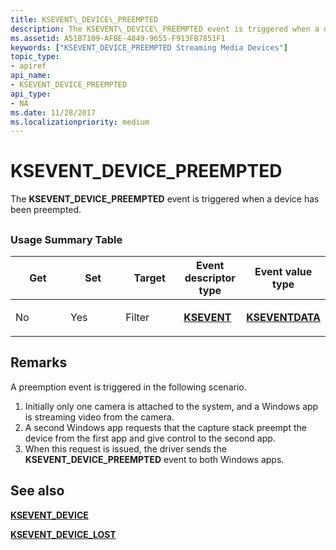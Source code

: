```yaml
---
title: KSEVENT\_DEVICE\_PREEMPTED
description: The KSEVENT\_DEVICE\_PREEMPTED event is triggered when a device has been preempted.
ms.assetid: A51B7109-AFBE-4849-9655-F913FB7851F1
keywords: ["KSEVENT_DEVICE_PREEMPTED Streaming Media Devices"]
topic_type:
- apiref
api_name:
- KSEVENT_DEVICE_PREEMPTED
api_type:
- NA
ms.date: 11/28/2017
ms.localizationpriority: medium
---
```


# KSEVENT\_DEVICE\_PREEMPTED


The **KSEVENT\_DEVICE\_PREEMPTED** event is triggered when a device has been preempted.

## <span id="ddk_ksevent_vidcap_auto_update_ks"></span><span id="DDK_KSEVENT_VIDCAP_AUTO_UPDATE_KS"></span>


### <span id="usage_summary_table"></span><span id="USAGE_SUMMARY_TABLE"></span>Usage Summary Table

<table>
<colgroup>
<col width="20%" />
<col width="20%" />
<col width="20%" />
<col width="20%" />
<col width="20%" />
</colgroup>
<thead>
<tr class="header">
<th>Get</th>
<th>Set</th>
<th>Target</th>
<th>Event descriptor type</th>
<th>Event value type</th>
</tr>
</thead>
<tbody>
<tr class="odd">
<td><p>No</p></td>
<td><p>Yes</p></td>
<td><p>Filter</p></td>
<td><p><a href="https://docs.microsoft.com/previous-versions/ff561744(v=vs.85)" data-raw-source="[&lt;strong&gt;KSEVENT&lt;/strong&gt;](/previous-versions/ff561744(v=vs.85))"><strong>KSEVENT</strong></a></p></td>
<td><p><a href="https://docs.microsoft.com/windows-hardware/drivers/ddi/ks/ns-ks-kseventdata" data-raw-source="[&lt;strong&gt;KSEVENTDATA&lt;/strong&gt;](/windows-hardware/drivers/ddi/ks/ns-ks-kseventdata)"><strong>KSEVENTDATA</strong></a></p></td>
</tr>
</tbody>
</table>

 

Remarks
-------

A preemption event is triggered in the following scenario.

1.  Initially only one camera is attached to the system, and a Windows app is streaming video from the camera.
2.  A second Windows app requests that the capture stack preempt the device from the first app and give control to the second app.
3.  When this request is issued, the driver sends the **KSEVENT\_DEVICE\_PREEMPTED** event to both Windows apps.

## See also


[**KSEVENT\_DEVICE**](/windows-hardware/drivers/ddi/ks/ne-ks-ksevent_device)

[**KSEVENT\_DEVICE\_LOST**](ksevent-device-lost.md)

 

